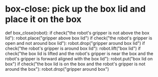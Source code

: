 # box-close: pick up the box lid and place it on the box
def box_close(robot):
    if check("the robot's gripper is not above the box lid"):
        robot.place("gripper above box lid")
    if check("the robot's gripper is open and not around box lid"):
        robot.drop("gripper around box lid")
    if check("the robot's gripper is around box lid"):
        robot.lift("box lid")
    if check("the box lid is lifted and the robot's gripper is near the box and the robot's gripper is forward aligned with the box lid"):
        robot.put("box lid on box")
    if check("the box lid is on the box and the robot's gripper is not around the box"):
        robot.drop("gripper around box")